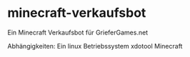# minecraft-verkaufsbot
Ein Minecraft Verkaufsbot für GrieferGames.net


Abhängigkeiten: Ein linux Betriebssystem
                xdotool
                Minecraft
                
